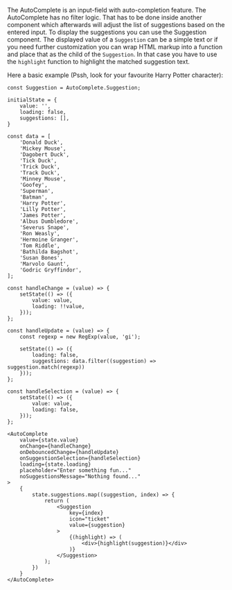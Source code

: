 The AutoComplete is an input-field with auto-completion feature. The AutoComplete has no filter logic. That has to be 
done inside another component which afterwards will adjust the list of suggestions based on the entered input. 
To display the suggestions you can use the Suggestion component. The displayed value of a `Suggestion` can be a simple 
text or if you need further customization you can wrap HTML markup into a function and place that as the child of the 
`Suggestion`. In that case you have to use the `highlight` function to highlight the matched suggestion text.

Here a basic example (Pssh, look for your favourite Harry Potter character):

```
const Suggestion = AutoComplete.Suggestion;

initialState = {
    value: '',
    loading: false,
    suggestions: [],
}

const data = [
    'Donald Duck',
    'Mickey Mouse',
    'Dagobert Duck',
    'Tick Duck',
    'Trick Duck',
    'Track Duck',
    'Minney Mouse',
    'Goofey',
    'Superman',
    'Batman',
    'Harry Potter',
    'Lilly Potter',
    'James Potter',
    'Albus Dumbledore',
    'Severus Snape',
    'Ron Weasly',
    'Hermoine Granger',
    'Tom Riddle',
    'Bathilda Bagshot',
    'Susan Bones',
    'Marvolo Gaunt',
    'Godric Gryffindor',
];

const handleChange = (value) => {
    setState(() => ({
        value: value,
        loading: !!value,
    }));
};

const handleUpdate = (value) => {
    const regexp = new RegExp(value, 'gi');
    
    setState(() => ({
        loading: false,
        suggestions: data.filter((suggestion) => suggestion.match(regexp))
    }));
};

const handleSelection = (value) => {
    setState(() => ({
        value: value,
        loading: false,
    }));
};

<AutoComplete
    value={state.value}
    onChange={handleChange}
    onDebouncedChange={handleUpdate}
    onSuggestionSelection={handleSelection}
    loading={state.loading}
    placeholder="Enter something fun..."
    noSuggestionsMessage="Nothing found..."
>
    {
        state.suggestions.map((suggestion, index) => {
            return (
                <Suggestion
                    key={index}
                    icon="ticket"
                    value={suggestion}
                >
                    {(highlight) => (
                        <div>{highlight(suggestion)}</div>
                    )}
                </Suggestion>
            );
        })
    }
</AutoComplete>
```
